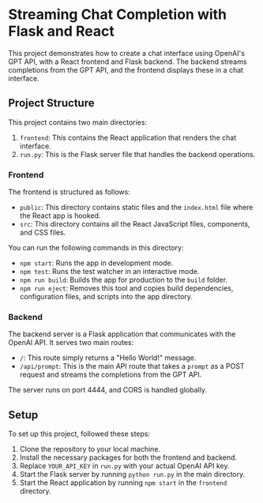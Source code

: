 # Streaming Chat Completion with Flask and React

This project demonstrates how to create a chat interface using OpenAI's GPT API, with a React frontend and Flask backend. The backend streams completions from the GPT API, and the frontend displays these in a chat interface. 


## Project Structure

This project contains two main directories:

1. `frontend`: This contains the React application that renders the chat interface.
2. `run.py`: This is the Flask server file that handles the backend operations.

### Frontend

The frontend is structured as follows:

- `public`: This directory contains static files and the `index.html` file where the React app is hooked.
- `src`: This directory contains all the React JavaScript files, components, and CSS files.

You can run the following commands in this directory:

- `npm start`: Runs the app in development mode.
- `npm test`: Runs the test watcher in an interactive mode.
- `npm run build`: Builds the app for production to the `build` folder.
- `npm run eject`: Removes this tool and copies build dependencies, configuration files, and scripts into the app directory.

### Backend

The backend server is a Flask application that communicates with the OpenAI API. It serves two main routes:

- `/`: This route simply returns a "Hello World!" message.
- `/api/prompt`: This is the main API route that takes a `prompt` as a POST request and streams the completions from the GPT API.

The server runs on port 4444, and CORS is handled globally.

## Setup

To set up this project, followed these steps:

1. Clone the repository to your local machine.
2. Install the necessary packages for both the frontend and backend.
3. Replace `YOUR_API_KEY` in `run.py` with your actual OpenAI API key.
4. Start the Flask server by running `python run.py` in the main directory.
5. Start the React application by running `npm start` in the `frontend` directory.
